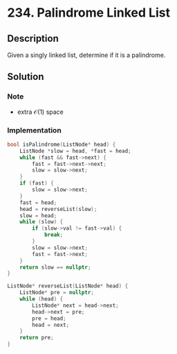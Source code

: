 # 234. Palindrome Linked List

## Description

Given a singly linked list, determine if it is a palindrome.

## Solution

### Note

* extra $\mathcal{O}(1)$ space

### Implementation

```cpp
bool isPalindrome(ListNode* head) {
    ListNode *slow = head, *fast = head;
    while (fast && fast->next) {
        fast = fast->next->next;
        slow = slow->next;
    }
    if (fast) {
        slow = slow->next;
    }
    fast = head;
    head = reverseList(slow);
    slow = head;
    while (slow) {
        if (slow->val != fast->val) {
            break;
        }
        slow = slow->next;
        fast = fast->next;
    }
    return slow == nullptr;
}

ListNode* reverseList(ListNode* head) {
    ListNode* pre = nullptr;
    while (head) {
        ListNode* next = head->next;
        head->next = pre;
        pre = head;
        head = next;
    }
    return pre;
}
```
